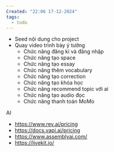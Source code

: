 ```yaml
---
Created: "22:06 17-12-2024"
tags:
  - todo
---
```

- Seed nội dung cho project
- Quay video trình bày ý tưởng
	- Chức năng đăng kí và đăng nhập
	- Chức năng tạo space
	- Chức năng tạo essay
	- Chức năng thêm vocabulary
	- Chức năng tạo correction
	- Chức năng tạo khóa học
	- Chức năng recommend topic với ai
	- Chức năng tạo audio đọc 
	- Chức năng thanh toán MoMo

AI 
- https://www.rev.ai/pricing
- https://docs.vapi.ai/pricing
- https://www.assemblyai.com/
- https://livekit.io/